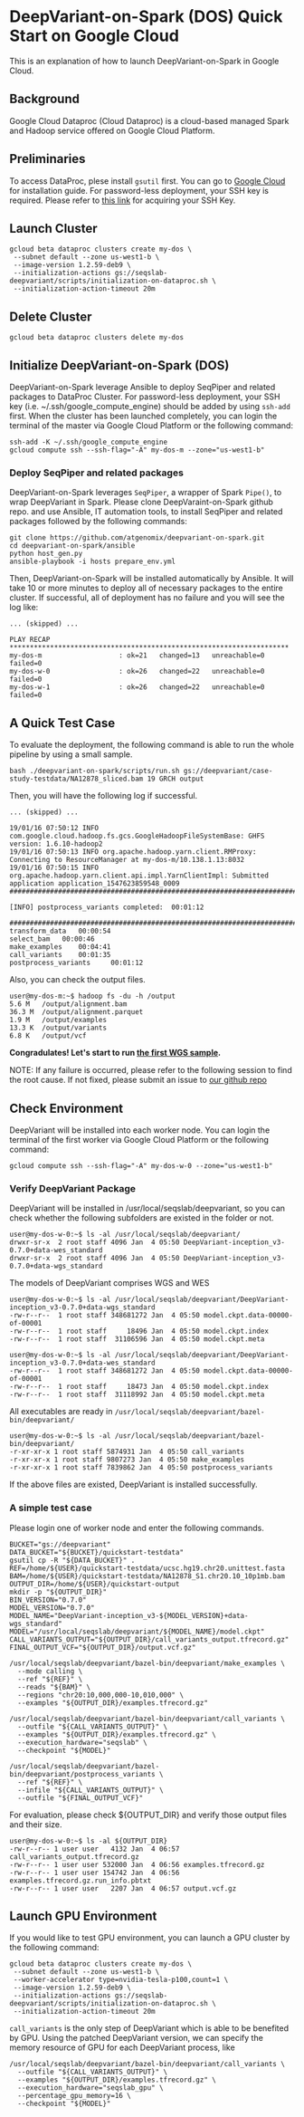 # DeepVariant-on-Spark (DOS) Quick Start on Google Cloud

This is an explanation of how to launch DeepVariant-on-Spark in Google
Cloud.

## Background

Google Cloud Dataproc (Cloud Dataproc) is a cloud-based managed Spark
and Hadoop service offered on Google Cloud Platform.

## Preliminaries
To access DataProc, plese install `gsutil` first. You can go to
[Google Cloud](https://cloud.google.com/storage/docs/gsutil_install) for
installation guide.
For password-less deployment, your SSH key is required. Please refer to
[this link](https://cloud.google.com/compute/docs/instances/adding-removing-ssh-keys)
for acquiring your SSH Key.

## Launch Cluster

```
gcloud beta dataproc clusters create my-dos \
 --subnet default --zone us-west1-b \
 --image-version 1.2.59-deb9 \
 --initialization-actions gs://seqslab-deepvariant/scripts/initialization-on-dataproc.sh \
 --initialization-action-timeout 20m
```

## Delete Cluster

```
gcloud beta dataproc clusters delete my-dos
```

## Initialize DeepVariant-on-Spark (DOS)

DeepVariant-on-Spark leverage Ansible to deploy SeqPiper and related
packages to DataProc Cluster. For password-less deployment, your SSH key
(i.e. ~/.ssh/google_compute_engine) should be added by using `ssh-add`
first. When the cluster has been launched completely, you can login the
terminal of the master via Google Cloud Platform or the following
command:

```
ssh-add -K ~/.ssh/google_compute_engine
gcloud compute ssh --ssh-flag="-A" my-dos-m --zone="us-west1-b"
```

### Deploy SeqPiper and related packages

DeepVariant-on-Spark leverages `SeqPiper`, a wrapper of Spark `Pipe()`,
to wrap DeepVariant in Spark. Please clone DeepVaraint-on-Spark github
repo. and use Ansible, IT automation tools, to install SeqPiper and
related packages followed by the following commands:

```
git clone https://github.com/atgenomix/deepvariant-on-spark.git
cd deepvariant-on-spark/ansible
python host_gen.py
ansible-playbook -i hosts prepare_env.yml
```

Then, DeepVariant-on-Spark will be installed automatically by Ansible. It
will take 10 or more minutes to deploy all of necessary packages to the
entire cluster. If successful, all of deployment has no failure and you
will see the log like:
```
... (skipped) ...

PLAY RECAP *********************************************************************
my-dos-m                   : ok=21   changed=13   unreachable=0    failed=0
my-dos-w-0                 : ok=26   changed=22   unreachable=0    failed=0
my-dos-w-1                 : ok=26   changed=22   unreachable=0    failed=0
```

## A Quick Test Case

To evaluate the deployment, the following command is able to run the
whole pipeline by using a small sample.

```
bash ./deepvariant-on-spark/scripts/run.sh gs://deepvariant/case-study-testdata/NA12878_sliced.bam 19 GRCH output
```

Then, you will have the following log if successful.
```
... (skipped) ...

19/01/16 07:50:12 INFO com.google.cloud.hadoop.fs.gcs.GoogleHadoopFileSystemBase: GHFS version: 1.6.10-hadoop2
19/01/16 07:50:13 INFO org.apache.hadoop.yarn.client.RMProxy: Connecting to ResourceManager at my-dos-m/10.138.1.13:8032
19/01/16 07:50:15 INFO org.apache.hadoop.yarn.client.api.impl.YarnClientImpl: Submitted application application_1547623859548_0009
########################################################################################

[INFO] postprocess_variants completed:  00:01:12

########################################################################################
transform_data 	 00:00:54
select_bam 	 00:00:46
make_examples 	 00:04:41
call_variants 	 00:01:35
postprocess_variants 	 00:01:12
```

Also, you can check the output files.
```
user@my-dos-m:~$ hadoop fs -du -h /output
5.6 M   /output/alignment.bam
36.3 M  /output/alignment.parquet
1.9 M   /output/examples
13.3 K  /output/variants
6.8 K   /output/vcf
```

**Congradulates! Let's start to run
[the first WGS sample](docs/wgs-case-study.md).**

NOTE: If any failure is occurred, please refer to the following session
to find the root cause. If not fixed, please submit an issue to [our
github repo](https://github.com/atgenomix/deepvariant-on-spark/issues/new)

## Check Environment

DeepVariant will be installed into each worker node. You can login the
terminal of the first worker via Google Cloud Platform or the following
command:

```
gcloud compute ssh --ssh-flag="-A" my-dos-w-0 --zone="us-west1-b"
```

### Verify DeepVariant Package

DeepVariant will be installed in /usr/local/seqslab/deepvariant, so you can check
whether the following subfolders are existed in the folder or not.
```
user@my-dos-w-0:~$ ls -al /usr/local/seqslab/deepvariant/
drwxr-sr-x  2 root staff 4096 Jan  4 05:50 DeepVariant-inception_v3-0.7.0+data-wes_standard
drwxr-sr-x  2 root staff 4096 Jan  4 05:50 DeepVariant-inception_v3-0.7.0+data-wgs_standard
```

The models of DeepVariant comprises WGS and WES

```
user@my-dos-w-0:~$ ls -al /usr/local/seqslab/deepvariant/DeepVariant-inception_v3-0.7.0+data-wgs_standard
-rw-r--r--  1 root staff 348681272 Jan  4 05:50 model.ckpt.data-00000-of-00001
-rw-r--r--  1 root staff     18496 Jan  4 05:50 model.ckpt.index
-rw-r--r--  1 root staff  31106596 Jan  4 05:50 model.ckpt.meta
```

```
user@my-dos-w-0:~$ ls -al /usr/local/seqslab/deepvariant/DeepVariant-inception_v3-0.7.0+data-wes_standard
-rw-r--r--  1 root staff 348681272 Jan  4 05:50 model.ckpt.data-00000-of-00001
-rw-r--r--  1 root staff     18473 Jan  4 05:50 model.ckpt.index
-rw-r--r--  1 root staff  31118992 Jan  4 05:50 model.ckpt.meta
```

All executables are ready in `/usr/local/seqslab/deepvariant/bazel-bin/deepvariant/`

```
user@my-dos-w-0:~$ ls -al /usr/local/seqslab/deepvariant/bazel-bin/deepvariant/
-r-xr-xr-x 1 root staff 5874931 Jan  4 05:50 call_variants
-r-xr-xr-x 1 root staff 9807273 Jan  4 05:50 make_examples
-r-xr-xr-x 1 root staff 7839862 Jan  4 05:50 postprocess_variants
```

If the above files are existed, DeepVariant is installed successfully.

### A simple test case

Please login one of worker node and enter the following commands.

```
BUCKET="gs://deepvariant"
DATA_BUCKET="${BUCKET}/quickstart-testdata"
gsutil cp -R "${DATA_BUCKET}" .
REF=/home/${USER}/quickstart-testdata/ucsc.hg19.chr20.unittest.fasta
BAM=/home/${USER}/quickstart-testdata/NA12878_S1.chr20.10_10p1mb.bam
OUTPUT_DIR=/home/${USER}/quickstart-output
mkdir -p "${OUTPUT_DIR}"
BIN_VERSION="0.7.0"
MODEL_VERSION="0.7.0"
MODEL_NAME="DeepVariant-inception_v3-${MODEL_VERSION}+data-wgs_standard"
MODEL="/usr/local/seqslab/deepvariant/${MODEL_NAME}/model.ckpt"
CALL_VARIANTS_OUTPUT="${OUTPUT_DIR}/call_variants_output.tfrecord.gz"
FINAL_OUTPUT_VCF="${OUTPUT_DIR}/output.vcf.gz"

/usr/local/seqslab/deepvariant/bazel-bin/deepvariant/make_examples \
  --mode calling \
  --ref "${REF}" \
  --reads "${BAM}" \
  --regions "chr20:10,000,000-10,010,000" \
  --examples "${OUTPUT_DIR}/examples.tfrecord.gz"

/usr/local/seqslab/deepvariant/bazel-bin/deepvariant/call_variants \
  --outfile "${CALL_VARIANTS_OUTPUT}" \
  --examples "${OUTPUT_DIR}/examples.tfrecord.gz" \
  --execution_hardware="seqslab" \
  --checkpoint "${MODEL}"

/usr/local/seqslab/deepvariant/bazel-bin/deepvariant/postprocess_variants \
  --ref "${REF}" \
  --infile "${CALL_VARIANTS_OUTPUT}" \
  --outfile "${FINAL_OUTPUT_VCF}"

```

For evaluation, please check ${OUTPUT_DIR} and verify those output files
and their size.

```
user@my-dos-w-0:~$ ls -al ${OUTPUT_DIR}
-rw-r--r-- 1 user user   4132 Jan  4 06:57 call_variants_output.tfrecord.gz
-rw-r--r-- 1 user user 532000 Jan  4 06:56 examples.tfrecord.gz
-rw-r--r-- 1 user user 154742 Jan  4 06:56 examples.tfrecord.gz.run_info.pbtxt
-rw-r--r-- 1 user user   2207 Jan  4 06:57 output.vcf.gz
```

## Launch GPU Environment

If you would like to test GPU environment, you can launch a GPU cluster
by the following command:

```
gcloud beta dataproc clusters create my-dos \
 --subnet default --zone us-west1-b \
 --worker-accelerator type=nvidia-tesla-p100,count=1 \
 --image-version 1.2.59-deb9 \
 --initialization-actions gs://seqslab-deepvariant/scripts/initialization-on-dataproc.sh \
 --initialization-action-timeout 20m
```

`call_variants` is the only step of DeepVariant which is able to be
benefited by GPU. Using the patched DeepVariant version, we can specify
the memory resource of GPU for each DeepVariant process, like

```
/usr/local/seqslab/deepvariant/bazel-bin/deepvariant/call_variants \
  --outfile "${CALL_VARIANTS_OUTPUT}" \
  --examples "${OUTPUT_DIR}/examples.tfrecord.gz" \
  --execution_hardware="seqslab_gpu" \
  --percentage_gpu_memory=16 \
  --checkpoint "${MODEL}"
```


